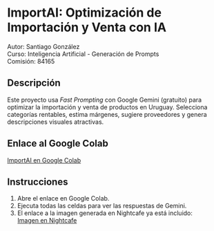 # ImportAI: Optimización de Importación y Venta con IA
Autor: Santiago González  
Curso: Inteligencia Artificial - Generación de Prompts  
Comisión: 84165  

## Descripción
Este proyecto usa *Fast Prompting* con Google Gemini (gratuito) para optimizar la importación y venta de productos en Uruguay. Selecciona categorías rentables, estima márgenes, sugiere proveedores y genera descripciones visuales atractivas.

## Enlace al Google Colab
[ImportAI en Google Colab](https://colab.research.google.com/drive/(https://colab.research.google.com/drive/1UyuzcVuy1hVFW8DTPI_AEM8VLLTyMyaT?usp=sharing))

## Instrucciones
1. Abre el enlace en Google Colab.
2. Ejecuta todas las celdas para ver las respuestas de Gemini.
3. El enlace a la imagen generada en Nightcafe ya está incluido:  
   [Imagen en Nightcafe](https://creator.nightcafe.studio/studio?open=creation&panelContext=%28jobId%3ADy7na3ujD9zx7SDiWA5T%29)
